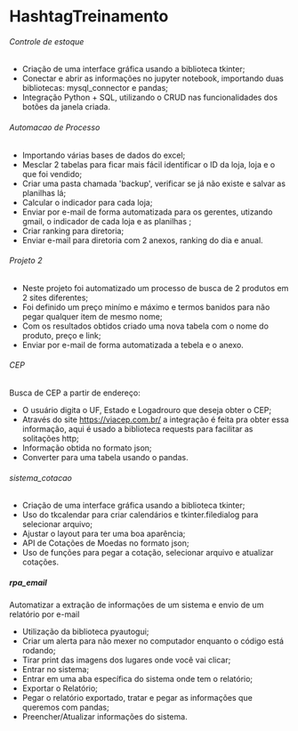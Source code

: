 # HashtagTreinamento

###### Controle de estoque
- Criação de uma interface gráfica usando a biblioteca tkinter;
- Conectar e abrir as informações no jupyter notebook, importando duas bibliotecas: mysql_connector e pandas;
- Integração Python + SQL, utilizando o CRUD nas funcionalidades dos botões da janela criada.

###### Automacao de Processo
- Importando várias bases de dados do excel;
- Mesclar 2 tabelas para ficar mais fácil identificar o ID da loja, loja e o que foi vendido;
- Criar uma pasta chamada 'backup', verificar se já não existe e salvar as planilhas lá;
- Calcular o indicador para cada loja;
- Enviar por e-mail de forma automatizada para os gerentes, utizando gmail, o indicador de cada loja e as planilhas ;
- Criar ranking para diretoria;
- Enviar e-mail para diretoria com 2 anexos, ranking do dia e anual.

###### Projeto 2
- Neste projeto foi automatizado um processo de busca de 2 produtos em 2 sites diferentes; 
- Foi definido um preço minímo e máximo e termos banidos para não pegar qualquer item de mesmo nome;
- Com os resultados obtidos criado uma nova tabela com o nome do produto, preço e link;
- Enviar por e-mail de forma automatizada a tebela e o anexo.

###### CEP
Busca de CEP a partir de endereço:
- O usuário digita o UF, Estado e Logadrouro que deseja obter o CEP;
- Através do site <https://viacep.com.br/> a integração é feita pra obter essa informação, aqui é usado a biblioteca requests para facilitar as solitações http;
- Informação obtida no formato json;
- Converter para uma tabela usando o pandas.

###### sistema_cotacao
- Criação de uma interface gráfica usando a biblioteca tkinter;
- Uso do tkcalendar para criar calendários e tkinter.filedialog para selecionar arquivo;
- Ajustar o layout para ter uma boa aparência;
- API de Cotações de Moedas no formato json;
- Uso de funções para pegar a cotação, selecionar arquivo e atualizar cotações.

##### rpa_email
Automatizar a extração de informações de um sistema e envio de um relatório por e-mail
- Utilização da biblioteca pyautogui;
- Criar um alerta para não mexer no computador enquanto o código está rodando;
- Tirar print das imagens dos lugares onde você vai clicar;
- Entrar no sistema;
- Entrar em uma aba específica do sistema onde tem o relatório;
- Exportar o Relatório;
- Pegar o relatório exportado, tratar e pegar as informações que queremos com pandas;
- Preencher/Atualizar informações do sistema.
